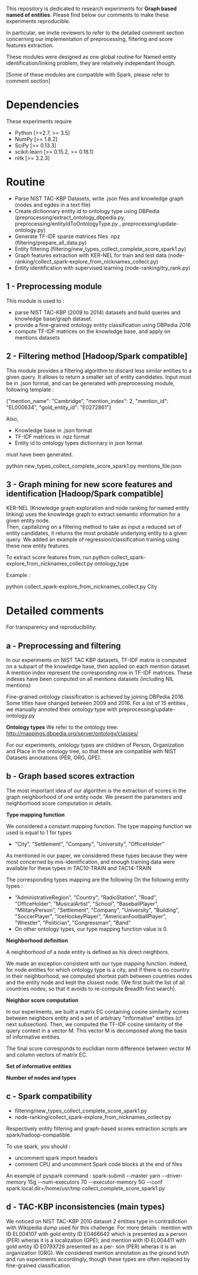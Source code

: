 This repository is dedicated to research experiments for **Graph based named of entities**.
Please find below our comments to make these experiments reproducible.

In particular, we invite reviewers to refer to the detailed comment section concerning our implementation of preprocessing, filtering and score features extraction.

These modules were designed as one global routine for Named entity identification/linking problem, they are relatively independant though. 

[Some of these modules are compatible with Spark, please refer to comment section]

# Dependencies  
These experiments require

- Python [>=2.7, >= 3.5]
- NumPy [>= 1.8.2]
- SciPy [>= 0.13.3]
- scikit-learn [>= 0.15.2, >= 0.18.1]
- nltk [>= 3.2.3]

# Routine

- Parse NIST TAC-KBP Datasets, write .json files and knowledge graph (nodes and egdes in a text file)  
- Create dictionnary entity id to ontology type using DBPedia (preprocessing/extract_ontology_dbpedia.py, preprocessing/entityIdToOntologyType.py
, preprocessing/update-ontology.py)
- Generate TF-IDF sparse matrices files .npz (filtering/prepare_all_data.py)
- Entity filtering (filtering/new_types_collect_complete_score_spark1.py)
- Graph features extraction with KER-NEL for train and test data (node-ranking/collect_spark-explore_from_nicknames_collect.py)
- Entity identification with supervised learning (node-ranking/try_rank.py)


## 1 - Preprocessing module

This module is used to :  
- parse NIST TAC-KBP (2009 to 2014) datasets and build queries and knowledge base/graph dataset.
- provide a fine-grained ontology entity classification using DBPedia 2016
- compute TF-IDF matrices on the knowledge base, and apply on mentions datasets




## 2 - Filtering method [Hadoop/Spark compatible]

This module provides a filtering algorithm to discard less similar entities to a given query. It allows to return a smaller set of entity candidates.
Input must be in .json format, and can be generated with preprocessing module, following template :


{"mention_name": "Cambridge", "mention_index": 2, "mention_id": "EL000634", "gold_entity_id": "E0272861"}

Also,
 
- Knowledge base in .json format
- TF-IDF matrices in .npz format 
- Entity id to ontology types dictionnary in json format

must have been generated. 


python new_types_collect_complete_score_spark1.py mentions_file.json 


## 3 - Graph mining for new score features and identification [Hadoop/Spark compatible]
 
KER-NEL (Knowledge graph exploration and node ranking for named entity linking) uses the knowledge graph to extract semantic information for a given entity node.  
Then, capitalizing on a filtering method to take as input a reduced set of entity candidates, it returns the most probable underlying entity to a given query. 
We added an example of regression/classification training using these new entity features.

To extract score features from, run
python collect_spark-explore_from_nicknames_collect.py ontology_type

Example :

python collect_spark-explore_from_nicknames_collect.py City


# Detailed comments

For transparency and reproducibility:

## a - Preprocessing and filtering

In our experiments on NIST TAC KBP datasets, TF-IDF matrix is computed on a subpart of the knowledge base, then applied on each mention dataset. 
A mention index represent the corresponding row in TF-IDF matrices. These indexes have been computed on all mentions datasets (including NIL mentions)

Fine-grained ontology classification is achieved by joining DBPedia 2016. Some titles have changed between 2009 and 2016. For a list of 15 entities , we manually annoted their ontology type with preprocessing/update-ontology.py 

**Ontology types**
We refer to the ontology tree:
http://mappings.dbpedia.org/server/ontology/classes/

For our experiments, ontology types are children of Person, Organization and Place in the ontology tree, so that these are compatible with NIST Datasets annotations (PER, ORG, GPE).  

## b - Graph based scores extraction

The most important idea of our algorithm is the extraction of scores in the graph neighborhood of one entity node.
We present the parameters and neighborhood score computation in details.

**Type mapping function**

We considered a constant mapping function.
The type mapping function we used is equal to 1 for types 
- "City", "Settlement", "Company", "University", "OfficeHolder"


As mentioned in our paper, we considered these types because they were most concerned by mis-identification, and enough training data were available for these types in TAC10-TRAIN and TAC14-TRAIN

The corresponding types mapping are the following On the following entity types : 
- "AdministrativeRegion", "Country", "RadioStation", "Road", "OfficeHolder", "MusicalArtist", "School", "BaseballPlayer", "MilitaryPerson", "Settlement", "Company", "University", "Building", "SoccerPlayer", "IceHockeyPlayer", "AmericanFootballPlayer", "Wrestler", "Politician", "Congressman", "Band"
- On other ontology types, our type mapping function value is 0.


**Neighborhood definition**

A neighborhood of a node entity is defined as his direct neighbors.

We made an exception consistent with our type mapping function.
Indeed, for node entities for which ontology type is a city, and if there is no country in their neighborhood, we computed shortest path between countries nodes and the entity node and kept the closest node. (We first built the list of all countries nodes, so that it avoids to re-compute Breadth first search).


**Neighbor score computation**

In our experiments, we built a matrix EC containing cosine similarity scores between neighbors entity and a set of arbitrary "informative" entities (cf next subsection). Then, we computed the TF-IDF cosine similarity of the query context in a vector M. This vector M is decomposed along the basis of informative entities.

The final score corresponds to euclidian norm difference between vector M and column vectors of matrix EC.

**Set of informative entities**


**Number of nodes and types**




## c - Spark compatibility


- filtering/new_types_collect_complete_score_spark1.py 
- node-ranking/collect_spark-explore_from_nicknames_collect.py

Respectively entity filtering and graph-based scores extraction scripts are spark/hadoop-compatible.

To use spark, you should :

- uncomment spark import headers 
- comment CPU and uncomment Spark code blocks at the end of files

An example of pyspark command :
spark-submit --master yarn --driver-memory 15g --num-executors 70 --executor-memory 5G --conf spark.local.dir=/home/usr/tmp collect_complete_score_spark1.py   


## d - TAC-KBP inconsistencies (main types)

We noticed on NIST TAC-KBP 2010 dataset 2 entities type in contradiction with Wikipedia dump used for this challenge.
For more details : mention with ID EL004107 with gold entity ID E0466642 which is presented as a person (PER) wheras it is a localization (GPE); and mention with ID EL004411 with gold entity ID E0793726 presented as a per- son (PER) wheras it is an organization (ORG). We considered mention annotation as the ground truth and run experiments accordingly, though these types are often replaced by fine-grained classification.

